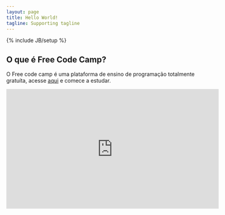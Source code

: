 ```yaml
---
layout: page
title: Hello World!
tagline: Supporting tagline
---
```

{% include JB/setup %}

## O que é Free Code Camp?
O Free code camp  é uma plataforma de ensino de programação totalmente gratuíta, acesse <a href="https://www.freecodecamp.com/" target="_blank">aqui</a> e comece a estudar.
<iframe width="560" height="315" src="https://www.youtube.com/embed/b_aGWBSH2-s" frameborder="0" allowfullscreen></iframe>

